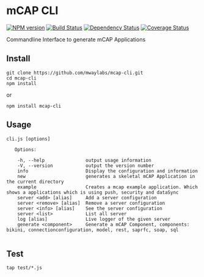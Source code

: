 # mCAP CLI
[![NPM version][npm-image]][npm-url] [![Build Status][travis-image]][travis-url] [![Dependency Status][daviddm-url]][daviddm-image] [![Coverage Status][coveralls-image]][coveralls-url]

Commandline Interface to generate mCAP Applications

## Install

```
git clone https://github.com/mwaylabs/mcap-cli.git
cd mcap-cli
npm install
```

or

```
npm install mcap-cli
```

## Usage

```
cli.js [options]

   Options:

    -h, --help               output usage information
    -V, --version            output the version number
    info                     Display the configuration and information
    new                      generates a skeletal mCAP Application in the current directory
    example                  Creates a mcap example application. Which shows a applications which is using push, security and dataSync
    server <add> [alias]     Add a server configuration
    server <remove> [alias]  Remove a server configuration
    server <info> [alias]    See the server configuration
    server <list>            List all server
    log [alias]              Live logger of the given server
    generate <component>     Generate a mCAP Component, components: bikini, connectionconfiguration, model, rest, saprfc, soap, sql


```

## Test

```
tap test/*.js
```

[npm-url]: https://npmjs.org/package/mcap-cli
[npm-image]: https://badge.fury.io/js/mcap-cli.svg
[travis-url]: https://travis-ci.org/mwaylabs/mcap-cli
[travis-image]: https://travis-ci.org/mwaylabs/mcap-cli.svg?branch=master
[daviddm-url]: https://david-dm.org/mwaylabs/mcap-cli.svg?theme=shields.io
[daviddm-image]: https://david-dm.org/mwaylabs/mcap-cli
[coveralls-url]: https://coveralls.io/r/mwaylabs/mcap-cli
[coveralls-image]: https://coveralls.io/repos/mwaylabs/mcap-cli/badge.png